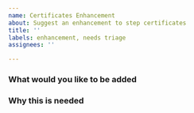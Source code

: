 ```yaml
---
name: Certificates Enhancement
about: Suggest an enhancement to step certificates
title: ''
labels: enhancement, needs triage
assignees: ''

---
```


### What would you like to be added


### Why this is needed

